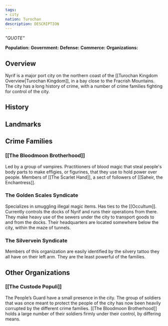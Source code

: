 ```yaml
---
tags:
- city
nation: Turochan
description: DESCRIPTION
---
```

*"QUOTE"*

**Population:**
**Government:**
**Defense:**
**Commerce:**
**Organizations:**

## Overview
Nyrif is a major port city on the northern coast of the [[Turochan Kingdom Overview|Turochan Kingdom]], in a bay close to the Fracrish Mountains. The city has a long history of crime, with a number of crime families fighting for control of the city.
## History

## Landmarks

## Crime Families
### [[The Bloodmoon Brotherhood]]
Led by a group of vampires. Practitioners of blood magic that steal people's body parts to make effigies, or figurines, that they use to hold power over people. Members of [[The Scarlet Hand]], a sect of followers of [[Saheir, the Enchantress]].
### The Golden Scales Syndicate
Specializes in smuggling illegal magic items. Has ties to the [[Occultum]]. Currently controls the docks of Nyrif and runs their operations from there. They make heavy use of the sewers under the city to transport goods to and from the docks. Their headquarters are located somewhere below the city, within the maze of tunnels.
### The Silvervein Syndicate
Members of this organization are easily identified by the silvery tattoo they all have on their left arm. They are the least powerful of the families.
## Other Organizations
### [[The Custode Populi]]
The People’s Guard have a small presence in the city. The group of soldiers that was once meant to protect the people of the city has now been heavily corrupted by the different crime families. [[The Bloodmoon Brotherhood]] holds a large number of their soldiers firmly under their control, by differing means.
